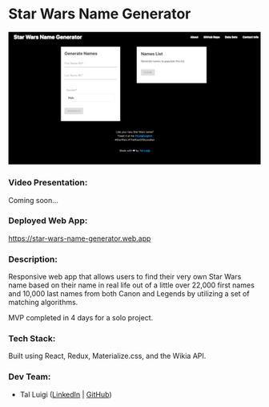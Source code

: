 # Star Wars Name Generator

![Star Wars Name Generator Screenshot](./public/screenshot.png)

### Video Presentation:

Coming soon...

### Deployed Web App:

https://star-wars-name-generator.web.app

### Description:

Responsive web app that allows users to find their very own Star Wars name based on their name in real life out of a little over 22,000 first names and 10,000 last names from both Canon and Legends by utilizing a set of matching algorithms.

MVP completed in 4 days for a solo project.

### Tech Stack:

Built using React, Redux, Materialize.css, and the Wikia API.

### Dev Team:

- Tal Luigi ([LinkedIn](https://www.linkedin.com/in/talluigi) | [GitHub](https://github.com/luigilegion))

